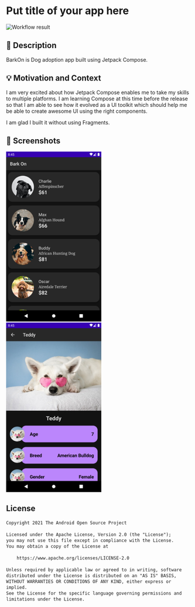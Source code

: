 # Put title of your app here

<!--- Replace <OWNER> with your Github Username and <REPOSITORY> with the name of your repository. -->
<!--- You can find both of these in the url bar when you open your repository in github. -->
![Workflow result](https://github.com/sudhirkhanger/BarkOn/workflows/Check/badge.svg)


## :scroll: Description
<!--- Describe your app in one or two sentences -->
BarkOn is Dog adoption app built using Jetpack Compose.


## :bulb: Motivation and Context
<!--- Optionally point readers to interesting parts of your submission. -->
<!--- What are you especially proud of? -->
I am very excited about how Jetpack Compose enables me to take my skills to multiple platforms. I am learning Compose at this time before the release so that I am able to see how it evolved as a UI toolkit which should help me be able to create awesome UI using the right components.

I am glad I built it without using Fragments.

## :camera_flash: Screenshots
<!-- You can add more screenshots here if you like -->
<img src="/results/screenshot_1.png" width="260">&emsp;<img src="/results/screenshot_2.png" width="260">

## License
```
Copyright 2021 The Android Open Source Project

Licensed under the Apache License, Version 2.0 (the "License");
you may not use this file except in compliance with the License.
You may obtain a copy of the License at

    https://www.apache.org/licenses/LICENSE-2.0

Unless required by applicable law or agreed to in writing, software
distributed under the License is distributed on an "AS IS" BASIS,
WITHOUT WARRANTIES OR CONDITIONS OF ANY KIND, either express or implied.
See the License for the specific language governing permissions and
limitations under the License.
```
